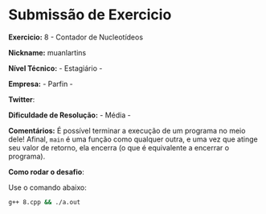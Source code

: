 # Submissão de Exercicio

**Exercicio:** 8 - Contador de Nucleotídeos

**Nickname:** muanlartins

**Nível Técnico:** - Estagiário -

**Empresa:** - Parfin -

**Twitter**: 

**Dificuldade de Resolução:** - Média -

**Comentários:** É possível terminar a execução de um programa no meio dele! Afinal, `main` é uma função como qualquer outra, e uma vez que atinge seu valor de retorno, ela encerra (o que é equivalente a encerrar o programa).

**Como rodar o desafio**: 

Use o comando abaixo: 
```bash
g++ 8.cpp && ./a.out 
```